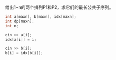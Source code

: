 给出1~n的两个排列P1和P2，求它们的最长公共子序列。
```cpp
int a[maxn], b[maxn], idx[maxn];
int dp[maxn];
int n;

cin >> a[i];
idx[a[i]] = i;

cin >> b[i];
b[i] = idx[b[i]];
```
